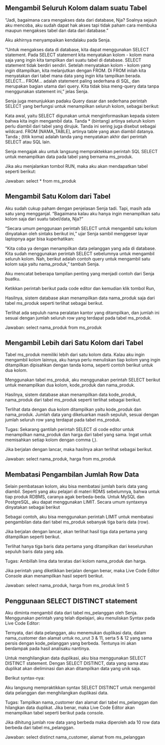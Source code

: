 ## Mengambil Seluruh Kolom dalam suatu Tabel

“Jadi, bagaimana cara mengakses data dari database, Nja? Soalnya sejauh aku mencoba, aku sudah dapat hak akses tapi tidak paham cara membuka maupun mengakses tabel dan data dari database.”

Aku akhirnya menyampaikan kendalaku pada Senja.

“Untuk mengakses data di database, kita dapat menggunakan SELECT statement. Pada SELECT statement kita menyatakan kolom - kolom mana saja yang ingin kita tampilkan dari suatu tabel di database. SELECT statement tidak berdiri sendiri. Setelah menyatakan kolom - kolom yang ingin ditampilkan, kita melanjutkan dengan FROM. Di FROM inilah kita menyatakan dari tabel mana data yang ingin kita tampilkan berada. SELECT… FROM… adalah statement paling sederhana di SQL, dan merupakan bagian utama dari query. Kita tidak bisa meng-query data tanpa menggunakan statement ini,” jelas Senja.

Senja juga menunjukkan padaku Query dasar dan sederhana perintah SELECT yang berfungsi untuk menampilkan seluruh kolom, sebagai berikut:

Kata awal, yaitu SELECT digunakan untuk menginformasikan kepada sistem bahwa kita ingin mengambil data.
Tanda \* (bintang) artinya seluruh kolom perlu diambil dari tabel yang dirujuk. Tanda ini sering juga disebut sebagai wildcard.
FROM [NAMA_TABLE], artinya table yang akan diambil datanya.
Tanda ; (titik koma) adalah tanda yang menyatakan akhir dari perintah SELECT atau SQL lain.

Senja mengajak aku untuk langsung mempraktekkan perintah SQL SELECT untuk menampilkan data pada tabel yang bernama ms_produk.

Jika aku menjalankan tombol RUN, maka aku akan mendapatkan tabel seperti berikut:

Jawaban:
select \* from ms_produk

## Mengambil Satu Kolom dari Tabel

Aku sudah cukup paham dengan penjelasan Senja tadi. Tapi, masih ada satu yang mengganjal. “Bagaimana kalau aku hanya ingin menampilkan satu kolom saja dari suatu tabel/data, Nja?”

“Secara umum penggunaan perintah SELECT untuk mengambil satu kolom dinyatakan oleh sintaks berikut ini,” ujar Senja sambil menggeser layar laptopnya agar bisa kuperhatikan:

“Kita coba ya dengan menampilkan data pelanggan yang ada di database. Kita sudah menggunakan perintah SELECT sebelumnya untuk mengambil seluruh kolom. Nah, berikut adalah contoh query untuk mengambil satu kolom saja yaitu nama_produk,” tambah Senja.

Aku mencatat beberapa tampilan penting yang menjadi contoh dari Senja buatku.

Ketikkan perintah berikut pada code editor dan kemudian klik tombol Run,

Hasilnya, sistem database akan menampilkan data nama_produk saja dari tabel ms_produk seperti terlihat sebagai berikut.

Terlihat ada sepuluh nama peralatan kantor yang ditampilkan, dan jumlah ini sesuai dengan jumlah seluruh row yang terdapat pada tabel ms_produk.

Jawaban:
select nama_produk from ms_produk

## Mengambil Lebih dari Satu Kolom dari Tabel

Tabel ms_produk memiliki lebih dari satu kolom data. Kalau aku ingin mengambil kolom lainnya, aku hanya perlu menuliskan tiap kolom yang ingin ditampilkan dipisahkan dengan tanda koma, seperti contoh berikut untuk dua kolom.

Menggunakan tabel ms_produk, aku menggunakan perintah SELECT berikut untuk menampilkan dua kolom, kode_produk dan nama_produk.

Hasilnya, sistem database akan menampilkan data kode_produk, nama_produk dari tabel ms_produk seperti terlihat sebagai berikut.

Terlihat data dengan dua kolom ditampilkan yaitu kode_produk dan nama_produk. Jumlah data yang dikeluarkan masih sepuluh, sesuai dengan jumlah seluruh row yang terdapat pada tabel ms_produk.

Tugas:
Sekarang gantilah perintah SELECT di code editor untuk menampilkan nama_produk dan harga dari tabel yang sama. Ingat untuk memisahkan setiap kolom dengan comma (,).

Jika berjalan dengan lancar, maka hasilnya akan terlihat sebagai berikut.

Jawaban:
select nama_produk, harga from ms_produk

## Membatasi Pengambilan Jumlah Row Data

Selain pembatasan kolom, aku bisa membatasi jumlah baris data yang diambil. Seperti yang aku pelajari di materi RDMS sebelumnya, bahwa untuk tiap produk RDBMS, caranya agak berbeda-beda. Untuk MySQL dan PostgreSQL, aku dapat menggunakan LIMIT. Secara umum syntaxnya dinyatakan sebagai berikut

Sebagai contoh, aku bisa menggunakan perintah LIMIT untuk membatasi pengambilan data dari tabel ms_produk sebanyak tiga baris data (row).

Jika berjalan dengan lancar, akan terlihat hasil tiga data pertama yang ditampilkan seperti berikut.

Terlihat hanya tiga baris data pertama yang ditampilkan dari keseluruhan sepuluh baris data yang ada.

Tugas:
Ambillah lima data teratas dari kolom nama_produk dan harga.

Jika perintah yang diketikkan berjalan dengan benar, maka Live Code Editor Console akan menampilkan hasil seperti berikut.

Jawaban:
select nama_produk, harga from ms_produk limit 5

## Penggunaan SELECT DISTINCT statement

Aku diminta mengambil data dari tabel ms_pelanggan oleh Senja. Menggunakan perintah yang telah dipelajari, aku menuliskan Syntax pada Live Code Editor:

Ternyata, dari data pelanggan, aku menemukan duplikasi data, dalam nama_customer dan alamat untuk no_urut 3 & 11, serta 5 & 12 yang sama persis dengan kode_pelanggan yang berbeda. Tentunya ini akan berdampak pada hasil analisaku nantinya.

Untuk menghilangkan data duplikasi, aku bisa menggunakan SELECT DISTINCT statement. Dengan SELECT DISTINCT, data yang sama atau duplikat akan dieliminasi dan akan ditampilkan data yang unik saja.

Berikut syntax-nya:

Aku langsung mempraktikkan syntax SELECT DISTINCT untuk mengambil data pelanggan dan menghilangkan duplikasi data.

Tugas:
Tampilkan nama_customer dan alamat dari tabel ms_pelanggan dan hilangkan data duplikat. Jika benar, maka Live Code Editor akan menampilkan tabel seperti berikut pada console.

Jika dihitung jumlah row data yang berbeda maka diperoleh ada 10 row data berbeda dari tabel ms_pelanggan.

Jawaban:
select distinct nama_customer, alamat from ms_pelanggan
